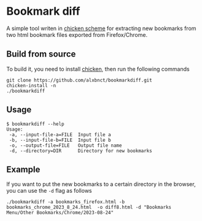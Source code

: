 # Bookmark diff

A simple tool writen in [chicken scheme](https://call-cc.org) for extracting new bookmarks from two html bookmark files exported from Firefox/Chrome.

## Build from source
To build it, you need to install [chicken](https://wiki.call-cc.org/platforms), then run the following commands
```{sh}
git clone https://github.com/alxbnct/bookmarkdiff.git
chicken-install -n
./bookmarkdiff
```

## Usage
```{sh}
$ bookmarkdiff --help
Usage:
 -a, --input-file-a=FILE  Input file a
 -b, --input-file-b=FILE  Input file b
 -o, --output-file=FILE   Output file name
 -d, --directory=DIR      Directory for new bookmarks
```

## Example
If you want to put the new bookmarks to a certain directory in the browser, you can use the `-d` flag as follows
```{sh}
./bookmarkdiff -a bookmarks_firefox.html -b bookmarks_chrome_2023_8_24.html  -o diff8.html -d "Bookmarks Menu/Other Bookmarks/Chrome/2023-08-24"
```
